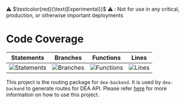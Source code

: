 
⚠️ $\textcolor{red}{\text{Experimental}}$ ⚠️ : Not for use in any critical, production, or otherwise important deployments

# Code Coverage

| Statements                                                                         | Branches                                                                      | Functions                                                                        | Lines                                                                   |
| ---------------------------------------------------------------------------------- | ----------------------------------------------------------------------------- | -------------------------------------------------------------------------------- | ----------------------------------------------------------------------- |
| ![Statements](https://img.shields.io/badge/statements-98.43%25-brightgreen.svg?style=flat) | ![Branches](https://img.shields.io/badge/branches-82.4%25-yellow.svg?style=flat) | ![Functions](https://img.shields.io/badge/functions-97.59%25-brightgreen.svg?style=flat) | ![Lines](https://img.shields.io/badge/lines-98.23%25-brightgreen.svg?style=flat) |


This project is the routing package for `dea-backend`. It is used by `dea-backend` to generate routes for DEA API. Please refer [here](../dea-backend/README.md) for more information on how to use this project.
